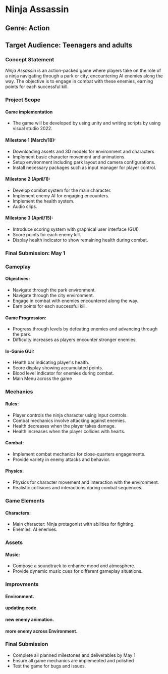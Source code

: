 
# Ninja Assassin

## Genre: Action
## Target Audience: Teenagers and adults

### Concept Statement

*Ninja Assassin* is an action-packed game where players take on the role of a ninja navigating through a park or city, encountering AI enemies along the way. The objective is to engage in combat with these enemies, earning points for each successful kill.

### Project Scope

#### Game implementation
- The game will be developed by using unity and writing scripts by using visual studio 2022.

#### Milestone 1 (March/18):

- Downloading assets and 3D models for environment and characters
- Implement basic character movement and animations.
- Setup environment including park layout and camera configurations.
- Install necessary packages such as input manager for player control.

#### Milestone 2 (April/1):

- Develop combat system for the main character.
- Implement enemy AI for engaging encounters.
- Implement the health system.
- Audio clips.

#### Milestone 3 (April/15):

- Introduce scoring system with graphical user interface (GUI)
- Score points for each enemy kill.
- Display health indicator to show remaining health during combat.

### Final Submission: May 1

### Gameplay

#### Objectives:

- Navigate through the park environment.
- Navigate through the city environment.
- Engage in combat with enemies encountered along the way.
- Earn points for each successful kill.

#### Game Progression:

- Progress through levels by defeating enemies and advancing through the park.
- Difficulty increases as players encounter stronger enemies.

#### In-Game GUI:

- Health bar indicating player's health.
- Score display showing accumulated points.
- Blood level indicator for enemies during combat.
- Main Menu across the game

### Mechanics

#### Rules:

- Player controls the ninja character using input controls.
- Combat mechanics involve attacking against enemies.
- Health decreases when the player takes damage.
- Health increases when the player collides with hearts.

#### Combat:

- Implement combat mechanics for close-quarters engagements.
- Provide variety in enemy attacks and behavior.

#### Physics:

- Physics for character movement and interaction with the environment.
- Realistic collisions and interactions during combat sequences.

### Game Elements


#### Characters:

- Main character: Ninja protagonist with abilities for fighting.
- Enemies: AI enemies.

### Assets

#### Music:

- Compose a soundtrack to enhance mood and atmosphere.
- Provide dynamic music cues for different gameplay situations.

### Improvments

#### Environment.
#### updating code. 
#### new enemy animation. 
#### more enemy across Environment.


### Final Submission

- Complete all planned milestones and deliverables by May 1
- Ensure all game mechanics are implemented and polished
- Test the game for bugs and issues.
